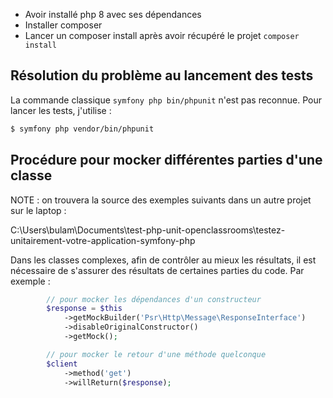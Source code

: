 - Avoir installé php 8 avec ses dépendances
- Installer composer
- Lancer un composer install après avoir récupéré le projet ```composer install```

## Résolution du problème au lancement des tests

La commande classique `symfony php bin/phpunit` n'est pas reconnue. Pour lancer les tests, j'utilise :

```bash
$ symfony php vendor/bin/phpunit
```

## Procédure pour mocker différentes parties d'une classe

NOTE : on trouvera la source des exemples suivants dans un autre projet sur le laptop :

C:\Users\bulam\Documents\test-php-unit-openclassrooms\testez-unitairement-votre-application-symfony-php

Dans les classes complexes, afin de contrôler au mieux les résultats, il est nécessaire de s'assurer des résultats de certaines parties du code.
Par exemple :

```php
        // pour mocker les dépendances d'un constructeur
        $response = $this
            ->getMockBuilder('Psr\Http\Message\ResponseInterface')
            ->disableOriginalConstructor()
            ->getMock();

        // pour mocker le retour d'une méthode quelconque
        $client
            ->method('get')
            ->willReturn($response);
```